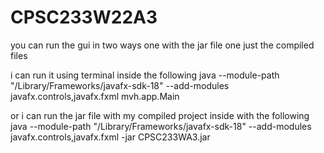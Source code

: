 # CPSC233W22A3
you can run the gui in two ways one with the jar file one just the compiled files

i can run it using terminal inside the following
java --module-path "/Library/Frameworks/javafx-sdk-18" --add-modules
javafx.controls,javafx.fxml mvh.app.Main

or i can run the jar file with my compiled project inside with the following 
java --module-path "/Library/Frameworks/javafx-sdk-18" --add-modules
javafx.controls,javafx.fxml -jar CPSC233WA3.jar

